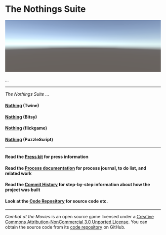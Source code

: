 # The Nothings Suite

[![Splash](info/images/splash.png)](https://pippinbarr.github.io/the-nothings-suite/)

*...*

---

_The Nothings Suite_ ...

#### [Nothing](https://pippinbarr.github.io/the-nothings-suite/twine/) (Twine)
#### [Nothing](https://pippinbarr.github.io/the-nothings-suite/bitsy/) (Bitsy)
#### [Nothing](https://pippinbarr.github.io/the-nothings-suite/flickgame/) (flickgame)
#### [Nothing](https://pippinbarr.github.io/the-nothings-suite/puzzlescript/) (PuzzleScript)

---

#### Read the [Press kit](https://github.com/pippinbarr/the-nothings-suite/blob/master/press/README.md) for press information
#### Read the [Process documentation](https://github.com/pippinbarr/the-nothings-suite/blob/master/process/README.md) for process journal, to do list, and related work
#### Read the [Commit History](https://github.com/pippinbarr/the-nothings-suite/commits/master) for step-by-step information about how the project was built
#### Look at the [Code Repository](https://github.com/pippinbarr/the-nothings-suite) for source code etc.

---

_Combat at the Movies_ is an open source game licensed under a [Creative Commons Attribution-NonCommercial 3.0 Unported License](http://creativecommons.org/licenses/by-nc/3.0/). You can obtain the source code from its [code repository](https://github.com/pippinbarr/the-nothings-suite) on GitHub.
